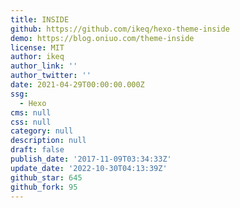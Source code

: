 ```yaml
---
title: INSIDE
github: https://github.com/ikeq/hexo-theme-inside
demo: https://blog.oniuo.com/theme-inside
license: MIT
author: ikeq
author_link: ''
author_twitter: ''
date: 2021-04-29T00:00:00.000Z
ssg:
  - Hexo
cms: null
css: null
category: null
description: null
draft: false
publish_date: '2017-11-09T03:34:33Z'
update_date: '2022-10-30T04:13:39Z'
github_star: 645
github_fork: 95
---
```

